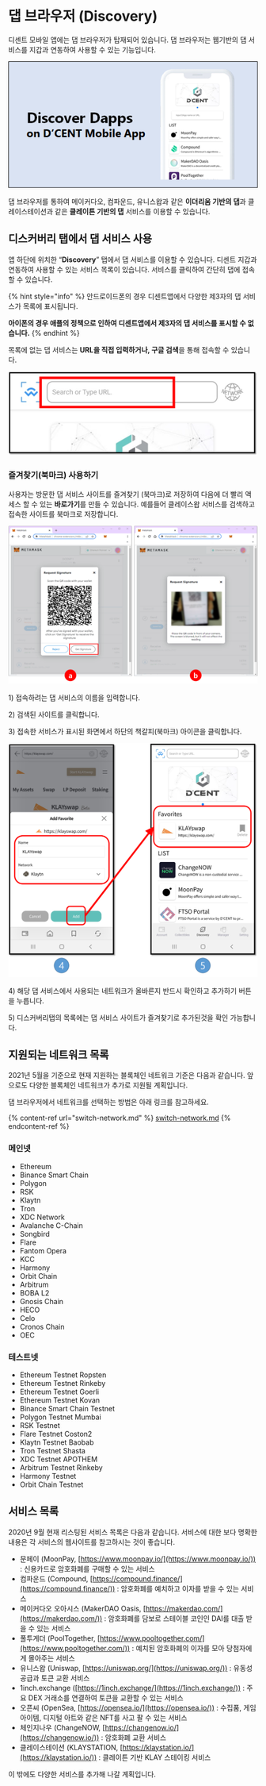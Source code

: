 # 댑 브라우저 (Discovery)

디센트 모바일 앱에는 댑 브라우저가 탑재되어 있습니다. 댑 브라우저는 웹기반의 댑 서비스를 지갑과 연동하여 사용할 수 있는 기능입니다.

![](../../.gitbook/assets/1.png)

댑 브라우저를 통하여 메이커다오, 컴파운드, 유니스왑과 같은 **이더리움 기반의 댑**과 클레이스테이션과 같은 **클레이튼 기반의 댑** 서비스를 이용할 수 있습니다.

## 디스커버리 탭에서 댑 서비스 사용

앱 하단에 위치한 “**Discovery**” 탭에서 댑 서비스를 이용할 수 있습니다. 디센트 지갑과 연동하여 사용할 수 있는 서비스 목록이 있습니다. 서비스를 클릭하여 간단히 댑에 접속할 수 있습니다.

{% hint style="info" %}
안드로이드폰의 경우 디센트앱에서 다양한 제3자의 댑 서비스가 목록에 표시됩니다.

**아이폰의 경우 애플의 정책으로 인하여 디센트앱에서 제3자의 댑 서비스를 표시할 수 없습니다.**
{% endhint %}

목록에 없는 댑 서비스는 **URL을 직접 입력하거나, 구글 검색**을 통해 접속할 수 있습니다.

![](<../../.gitbook/assets/그림1 (1) (1) (1).png>)

### 즐겨찾기(북마크) 사용하기

사용자는 방문한 댑 서비스 사이트를 즐겨찾기 (북마크)로 저장하여 다음에 더 빨리 액세스 할 수 있는 **바로가기**를 만들 수 있습니다. 예를들어 클레이스왑 서비스를 검색하고 접속한 사이트를 북마크로 저장합니다.

![](<../../.gitbook/assets/그림3 (1).png>)

1\) 접속하려는 댑 서비스의 이름을 입력합니다.

2\) 검색된 사이트를 클릭합니다.

3\) 접속한 서비스가 표시된 화면에서 하단의 책갈피(북마크) 아이콘을 클릭합니다.

![](../../.gitbook/assets/그림4.png)

4\) 해당 댑 서비스에서 사용되는 네트워크가 올바른지 반드시 확인하고 추가하기 버튼을 누릅니다.

5\) 디스커버리탭의 목록에는 댑 서비스 사이트가 즐겨찾기로 추가된것을 확인 가능합니다.&#x20;

## 지원되는 네트워크 목록

2021년 5월을 기준으로 현재 지원하는 블록체인 네트워크 기준은 다음과 같습니다. 앞으로도 다양한 블록체인 네트워크가 추가로 지원될 계획입니다.

댑 브라우저에서 네트워크를 선택하는 방법은 아래 링크를 참고하세요.

{% content-ref url="switch-network.md" %}
[switch-network.md](switch-network.md)
{% endcontent-ref %}

### 메인넷

* Ethereum
* Binance Smart Chain
* Polygon
* RSK
* Klaytn
* Tron
* XDC Network
* Avalanche C-Chain
* Songbird
* Flare
* Fantom Opera
* KCC
* Harmony
* Orbit Chain
* Arbitrum
* BOBA L2
* Gnosis Chain
* HECO
* Celo
* Cronos Chain
* OEC

### &#x20; 테스트넷

* Ethereum Testnet Ropsten
* Ethereum Testnet Rinkeby
* Ethereum Testnet Goerli
* Ethereum Testnet Kovan
* Binance Smart Chain Testnet
* Polygon Testnet Mumbai
* RSK Testnet
* Flare Testnet Coston2
* Klaytn Testnet Baobab
* Tron Testnet Shasta
* XDC Testnet APOTHEM
* Arbitrum Testnet Rinkeby
* Harmony Testnet
* Orbit Chain Testnet

## 서비스 목록

2020년 9월 현재 리스팅된 서비스 목록은 다음과 같습니다. 서비스에 대한 보다 명확한 내용은 각 서비스의 웹사이트를 참고하시는 것이 좋습니다.

* 문페이 (MoonPay, [https://www.moonpay.io/](https://www.moonpay.io/)) : 신용카드로 암호화폐를 구매할 수 있는 서비스
* 컴파운드 (Compound, [https://compound.finance/](https://compound.finance/)) : 암호화폐를 예치하고 이자를 받을 수 있는 서비스
* 메이커다오 오아시스 (MakerDAO Oasis, [https://makerdao.com/](https://makerdao.com/)) : 암호화폐를 담보로 스테이블 코인인 DAI를 대출 받을 수 있는 서비스
* 풀투게더 (PoolTogether, [https://www.pooltogether.com/](https://www.pooltogether.com/)) : 예치된 암호화폐의 이자를 모아 당첨자에게 몰아주는 서비스
* 유니스왑 (Uniswap, [https://uniswap.org/](https://uniswap.org/)) : 유동성 공급과 토큰 교환 서비스
* 1inch.exchange ([https://1inch.exchange/](https://1inch.exchange/)) : 주요 DEX 거래소를 연결하여 토큰을 교환할 수 있는 서비스
* 오픈씨 (OpenSea, [https://opensea.io/](https://opensea.io/)) : 수집품, 게임 아이템, 디지털 아트와 같은 NFT를 사고 팔 수 있는 서비스
* 체인지나우 (ChangeNOW, [https://changenow.io/](https://changenow.io/)) : 암호화폐 교환 서비스
* 클레이스테이션 (KLAYSTATION, [https://klaystation.io/](https://klaystation.io/)) : 클레이튼 기반 KLAY 스테이킹 서비스

이 밖에도 다양한 서비스를 추가해 나갈 계획입니다.&#x20;
